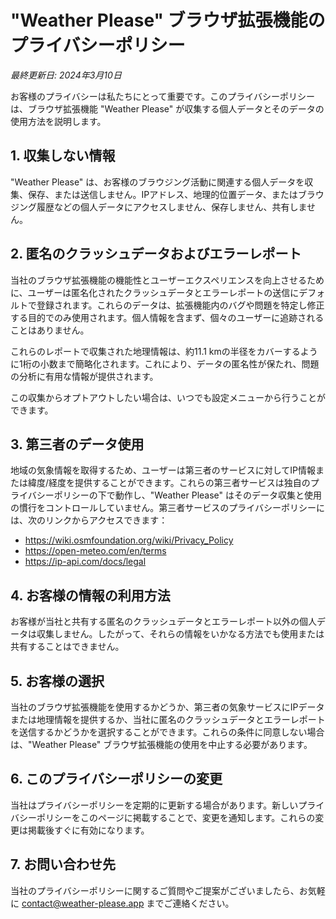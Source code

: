 # "Weather Please" ブラウザ拡張機能のプライバシーポリシー

_最終更新日: 2024年3月10日_

お客様のプライバシーは私たちにとって重要です。このプライバシーポリシーは、ブラウザ拡張機能 "Weather Please" が収集する個人データとそのデータの使用方法を説明します。

## 1. 収集しない情報

"Weather Please" は、お客様のブラウジング活動に関連する個人データを収集、保存、または送信しません。IPアドレス、地理的位置データ、またはブラウジング履歴などの個人データにアクセスしません、保存しません、共有しません。

## 2. 匿名のクラッシュデータおよびエラーレポート

当社のブラウザ拡張機能の機能性とユーザーエクスペリエンスを向上させるために、ユーザーは匿名化されたクラッシュデータとエラーレポートの送信にデフォルトで登録されます。これらのデータは、拡張機能内のバグや問題を特定し修正する目的でのみ使用されます。個人情報を含まず、個々のユーザーに追跡されることはありません。

これらのレポートで収集された地理情報は、約11.1 kmの半径をカバーするように1桁の小数まで簡略化されます。これにより、データの匿名性が保たれ、問題の分析に有用な情報が提供されます。

この収集からオプトアウトしたい場合は、いつでも設定メニューから行うことができます。

## 3. 第三者のデータ使用

地域の気象情報を取得するため、ユーザーは第三者のサービスに対してIP情報または緯度/経度を提供することができます。これらの第三者サービスは独自のプライバシーポリシーの下で動作し、"Weather Please" はそのデータ収集と使用の慣行をコントロールしていません。第三者サービスのプライバシーポリシーには、次のリンクからアクセスできます：

- https://wiki.osmfoundation.org/wiki/Privacy_Policy
- https://open-meteo.com/en/terms
- https://ip-api.com/docs/legal

## 4. お客様の情報の利用方法

お客様が当社と共有する匿名のクラッシュデータとエラーレポート以外の個人データは収集しません。したがって、それらの情報をいかなる方法でも使用または共有することはできません。

## 5. お客様の選択

当社のブラウザ拡張機能を使用するかどうか、第三者の気象サービスにIPデータまたは地理情報を提供するか、当社に匿名のクラッシュデータとエラーレポートを送信するかどうかを選択することができます。これらの条件に同意しない場合は、"Weather Please" ブラウザ拡張機能の使用を中止する必要があります。

## 6. このプライバシーポリシーの変更

当社はプライバシーポリシーを定期的に更新する場合があります。新しいプライバシーポリシーをこのページに掲載することで、変更を通知します。これらの変更は掲載後すぐに有効になります。

## 7. お問い合わせ先

当社のプライバシーポリシーに関するご質問やご提案がございましたら、お気軽に [contact@weather-please.app](mailto:contact@weather-please.app) までご連絡ください。